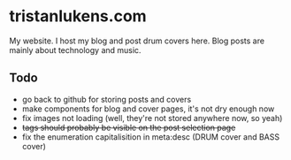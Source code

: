 # tristanlukens.com

My website. I host my blog and post drum covers here. Blog posts are mainly about technology and music.

## Todo

- go back to github for storing posts and covers
- make components for blog and cover pages, it's not dry enough now
- fix images not loading (well, they're not stored anywhere now, so yeah)
- ~~tags should probably be visible on the post selection page~~
- fix the enumeration capitalisition in meta:desc (DRUM cover and BASS cover)
